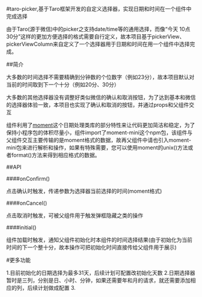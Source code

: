 #taro-picker,基于Taro框架开发的自定义选择器，实现日期和时间在一个组件中完成选择

由于Taro(源于微信)中的picker之支持date/time等的通用选择，而像“今天 10点 30分”这样的更加方便选择的格式需要自行定义，故本项目基于pickerView、pickerViewColumn来自定义了一个选择器用于日期和时间在用一个组件中选择完成。

##简介

大多数的时间选择不需要精确到分钟数的个位数字（例如23分），故本项目默认对当前的时间取到下一个十分（例如20分、30分）

大多数的其他选择器没有调整好类似微信的确认和取消按钮，为了达到基本和微信的选择器体验一致，本项目也实现了确认和取消的按钮，并通过props和父组件交互

组件利用了[moment](http://momentjs.cn/)这个日期处理类库的部分特性来让代码更加简洁和稳定，为了保持小程序包的体积尽量小，组件import了moment-mini这个npm包，该组件与父组件交互主要传输的是moment格式的数据，故再父组件中请也引入moment-mini包来进行解析和操作，如果有特殊需要，您可以使用moment的unix()方法或者format()方法来得到相应格式的数据。

##API

####onConfirm()

点击确认时触发，传递参数为选择器当前选择的时间(moment格式)

####onCancel()

点击取消时触发，可被父组件用于触发弹框隐藏之类的操作

####initial()

组件加载时触发，通知父组件初始化时本组件的时间选择结果(由于初始化为当前时间的下一个整十分，故本操作可把初始化时间直接传给父组件用于展示)

#更多功能

1.目前初始化的日期选择为最多31天，后续计划可配置改初始化天数
2.日期选择器暂时是三列，分别是日、小时、分钟，如果还需要年和月的请求，就还需要添加相应的列，后续计划做成配置
3.